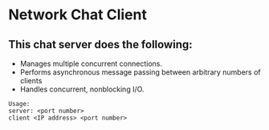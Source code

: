 # Network Chat Client

## This chat server does the following:
* Manages multiple concurrent connections. 
* Performs asynchronous message passing between arbitrary numbers of clients
* Handles concurrent, nonblocking I/O. 

``` 
Usage:
server: <port number>
client <IP address> <port number>
```

